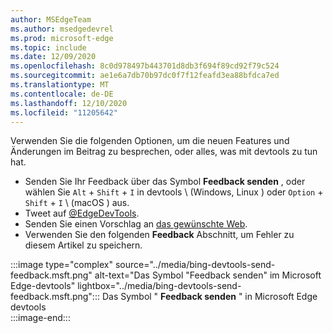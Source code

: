```yaml
---
author: MSEdgeTeam
ms.author: msedgedevrel
ms.prod: microsoft-edge
ms.topic: include
ms.date: 12/09/2020
ms.openlocfilehash: 8c0d978497b443701d8db3f694f89cd92f79c524
ms.sourcegitcommit: ae1e6a7db70b97dc0f7f12feafd3ea88bfdca7ed
ms.translationtype: MT
ms.contentlocale: de-DE
ms.lasthandoff: 12/10/2020
ms.locfileid: "11205642"
---
```

Verwenden Sie die folgenden Optionen, um die neuen Features und Änderungen im Beitrag zu besprechen, oder alles, was mit devtools zu tun hat.  

*   Senden Sie Ihr Feedback über das Symbol **Feedback senden** , oder wählen Sie `Alt` + `Shift` + `I` in devtools \ (Windows, Linux \) oder `Option` + `Shift` + `I` \ (macOS \) aus.  
*   Tweet auf [@EdgeDevTools][PostTweetEdgeDevTools].  
*   Senden Sie einen Vorschlag an [das gewünschte Web][TheWebWeWant].  
*   Verwenden Sie den folgenden **Feedback** Abschnitt, um Fehler zu diesem Artikel zu speichern.  

:::image type="complex" source="../media/bing-devtools-send-feedback.msft.png" alt-text="Das Symbol "Feedback senden" im Microsoft Edge-devtools" lightbox="../media/bing-devtools-send-feedback.msft.png":::
   Das Symbol " **Feedback senden** " in Microsoft Edge devtools  
:::image-end:::  

<!-- links -->  

[PostTweetEdgeDevTools]: https://twitter.com/intent/tweet?text=@EdgeDevTools "@EdgeDevTools | Einen Tweet Posten"  

[EdgeDevToolsTwitterAccount]: https://twitter.com/EdgeDevTools "@EdgeDevTools Twitter-Konto"  

[GitHubMicrosoftDocsEdgeDeveloperNewIssue]: https://github.com/MicrosoftDocs/edge-developer/issues/new?title=[DevTools%20Docs%20Feedback] "Neues Problem-MicrosoftDocs/Edge-Developer-GitHub"  

[TheWebWeWant]: https://webwewant.fyi "Das gewünschte Web"  
